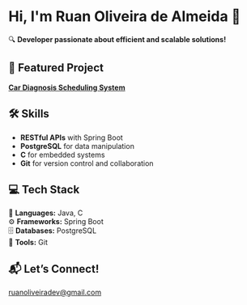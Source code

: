 # Hi, I'm Ruan Oliveira de Almeida 👋

🔍 **Developer passionate about efficient and scalable solutions!**

## 🚀 Featured Project

**[Car Diagnosis Scheduling System](https://github.com/RuanDEV0/car-diagnosis-scheduling-system)**

## 🛠️ Skills

- **RESTful APIs** with Spring Boot
- **PostgreSQL** for data manipulation
- **C** for embedded systems
- **Git** for version control and collaboration

## 💻 Tech Stack

🌟 **Languages:** Java, C  
⚙️ **Frameworks:** Spring Boot  
🗄️ **Databases:** PostgreSQL  
🔧 **Tools:** Git

## 📬 Let’s Connect!

[ruanoliveiradev@gmail.com](mailto:ruanoliveiradev@gmail.com)
